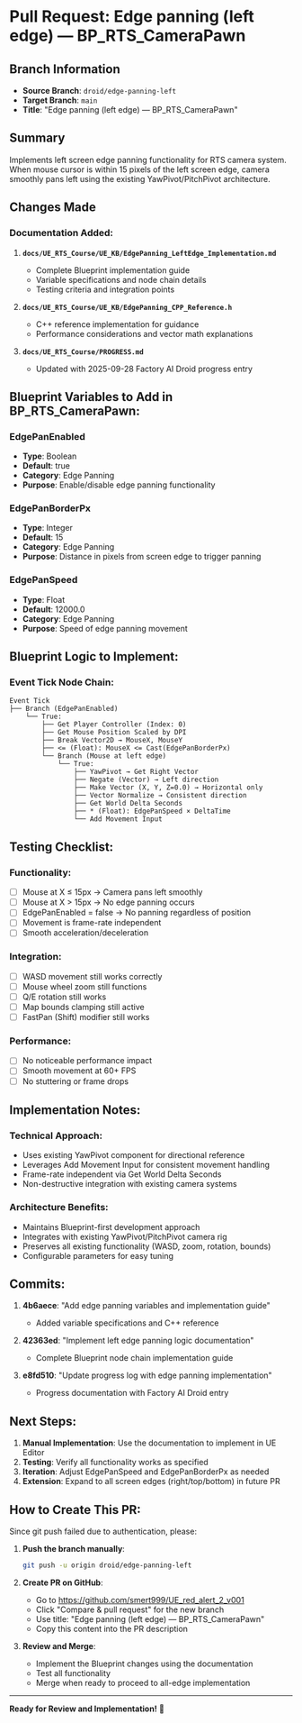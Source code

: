 # Pull Request: Edge panning (left edge) — BP_RTS_CameraPawn

## Branch Information
- **Source Branch**: `droid/edge-panning-left`
- **Target Branch**: `main`
- **Title**: "Edge panning (left edge) — BP_RTS_CameraPawn"

## Summary

Implements left screen edge panning functionality for RTS camera system. When mouse cursor is within 15 pixels of the left screen edge, camera smoothly pans left using the existing YawPivot/PitchPivot architecture.

## Changes Made

### Documentation Added:
1. **`docs/UE_RTS_Course/UE_KB/EdgePanning_LeftEdge_Implementation.md`**
   - Complete Blueprint implementation guide
   - Variable specifications and node chain details
   - Testing criteria and integration points

2. **`docs/UE_RTS_Course/UE_KB/EdgePanning_CPP_Reference.h`**
   - C++ reference implementation for guidance
   - Performance considerations and vector math explanations

3. **`docs/UE_RTS_Course/PROGRESS.md`**
   - Updated with 2025-09-28 Factory AI Droid progress entry

## Blueprint Variables to Add in BP_RTS_CameraPawn:

### EdgePanEnabled
- **Type**: Boolean
- **Default**: true
- **Category**: Edge Panning
- **Purpose**: Enable/disable edge panning functionality

### EdgePanBorderPx
- **Type**: Integer  
- **Default**: 15
- **Category**: Edge Panning
- **Purpose**: Distance in pixels from screen edge to trigger panning

### EdgePanSpeed
- **Type**: Float
- **Default**: 12000.0
- **Category**: Edge Panning
- **Purpose**: Speed of edge panning movement

## Blueprint Logic to Implement:

### Event Tick Node Chain:
```
Event Tick
├── Branch (EdgePanEnabled)
    └── True:
        ├── Get Player Controller (Index: 0)
        ├── Get Mouse Position Scaled by DPI
        ├── Break Vector2D → MouseX, MouseY
        ├── <= (Float): MouseX <= Cast(EdgePanBorderPx)
        └── Branch (Mouse at left edge)
            └── True:
                ├── YawPivot → Get Right Vector
                ├── Negate (Vector) → Left direction
                ├── Make Vector (X, Y, Z=0.0) → Horizontal only
                ├── Vector Normalize → Consistent direction
                ├── Get World Delta Seconds
                ├── * (Float): EdgePanSpeed × DeltaTime
                └── Add Movement Input
```

## Testing Checklist:

### Functionality:
- [ ] Mouse at X ≤ 15px → Camera pans left smoothly
- [ ] Mouse at X > 15px → No edge panning occurs
- [ ] EdgePanEnabled = false → No panning regardless of position
- [ ] Movement is frame-rate independent
- [ ] Smooth acceleration/deceleration

### Integration:
- [ ] WASD movement still works correctly
- [ ] Mouse wheel zoom still functions
- [ ] Q/E rotation still works
- [ ] Map bounds clamping still active
- [ ] FastPan (Shift) modifier still works

### Performance:
- [ ] No noticeable performance impact
- [ ] Smooth movement at 60+ FPS
- [ ] No stuttering or frame drops

## Implementation Notes:

### Technical Approach:
- Uses existing YawPivot component for directional reference
- Leverages Add Movement Input for consistent movement handling
- Frame-rate independent via Get World Delta Seconds
- Non-destructive integration with existing camera systems

### Architecture Benefits:
- Maintains Blueprint-first development approach
- Integrates with existing YawPivot/PitchPivot camera rig
- Preserves all existing functionality (WASD, zoom, rotation, bounds)
- Configurable parameters for easy tuning

## Commits:

1. **4b6aece**: "Add edge panning variables and implementation guide"
   - Added variable specifications and C++ reference
   
2. **42363ed**: "Implement left edge panning logic documentation"  
   - Complete Blueprint node chain implementation guide
   
3. **e8fd510**: "Update progress log with edge panning implementation"
   - Progress documentation with Factory AI Droid entry

## Next Steps:

1. **Manual Implementation**: Use the documentation to implement in UE Editor
2. **Testing**: Verify all functionality works as specified
3. **Iteration**: Adjust EdgePanSpeed and EdgePanBorderPx as needed
4. **Extension**: Expand to all screen edges (right/top/bottom) in future PR

## How to Create This PR:

Since git push failed due to authentication, please:

1. **Push the branch manually**:
   ```bash
   git push -u origin droid/edge-panning-left
   ```

2. **Create PR on GitHub**:
   - Go to https://github.com/smert999/UE_red_alert_2_v001
   - Click "Compare & pull request" for the new branch
   - Use title: "Edge panning (left edge) — BP_RTS_CameraPawn"
   - Copy this content into the PR description

3. **Review and Merge**:
   - Implement the Blueprint changes using the documentation
   - Test all functionality
   - Merge when ready to proceed to all-edge implementation

---

**Ready for Review and Implementation!** 🚀